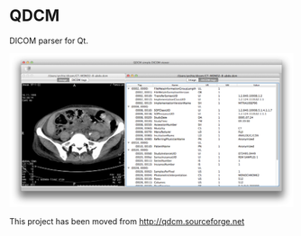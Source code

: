 # QDCM
DICOM parser for Qt.

![Screenshot 1](https://raw.githubusercontent.com/Archie3d/qdcm/master/www/images/dcmview_screenshot.png)

This project has been moved from http://qdcm.sourceforge.net

